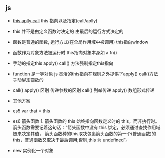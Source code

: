## js 
  - [this aplly call](js/this/apply/call)
  this 指向以及指定(call/aplly)
  - this 并不是由定义函数时决定的 由最后的运行方式决定的
   - 函数是普通的函数, 运行方式(在全局作用域中被调用) this指向window
   - 函数作为对象方法被运行时 this指向对象本身如 a.fn()

  - 手动的指定this apply() call() 方法强制指定this指向
   - function 是一等对象 js 灵活的this指向在规则之外提供了apply() call()方法 手动绑定函数的
   - call() apply() 区别 传递参数的区别 call() 列举传递 apply() 数组形式传递

  - 其他方案
   - es5 var that = this
   - es6 箭头函数
    1. 箭头函数的 this 始终指向函数定义时的 this，而非执行时。箭头函数需要记着这句话：“箭头函数中没有 this 绑定，必须通过查找作用域链来决定其值，   箭头函数种的this取决包裹箭头函数的第一个(普通函数)的this，普通函数又取决于最后调用;否则,this 为 undefined”。
   - new 实例化一个对象
   